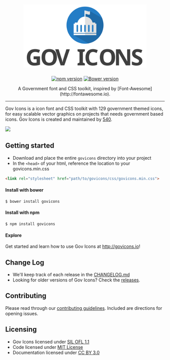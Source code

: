 <h1 align="center">
  <img src=".assets/govicons-logo.svg" alt="Gov Icons Logo" height="200"/>
</h1>

<p align="center">
<a href="https://badge.fury.io/js/govicons"><img src="https://badge.fury.io/js/govicons.svg" alt="npm version" height="18"></a> <a href="https://badge.fury.io/bo/govicons"><img src="https://badge.fury.io/bo/govicons.svg" alt="Bower version" height="18"></a>
</p>

<p align="center">A Government font and CSS toolkit, inspired by [Font-Awesome](http://fontawesome.io).</p>

---

Gov Icons is a icon font and CSS toolkit with 129 government themed icons, for easy scalable vector graphics on projects that needs government based icons. Gov Icons is created and maintained by [540](http://540.co).

![](https://media1.giphy.com/media/5ME9j9hbSJYrK/200.gif)

## Getting started

- Download and place the entire `govicons` directory into your project
- In the `<head>` of your html, reference the location to your govicons.min.css

```html
<link rel="stylesheet" href="path/to/govicons/css/govicons.min.css">
```

#### Install with bower

```shell
$ bower install govicons
```

#### Install with npm

```shell
$ npm install govicons
```

#### Explore
Get started and learn how to use Gov Icons at <http://govicons.io>!

## Change Log
- We'll keep track of each release in the [CHANGELOG.md](./CHANGELOG.md)
- Looking for older versions of Gov Icons? Check the [releases](https://github.com/540co/govicons/releases).

## Contributing
Please read through our [contributing guidelines](./CONTRIBUTING.md). Included are directions for opening issues.

## Licensing

- Gov Icons licensed under [SIL OFL 1.1](http://scripts.sil.org/cms/scripts/page.php?site_id=nrsi&id=OFL)
- Code licensed under [MIT License](http://opensource.org/licenses/mit-license.html)
- Documentation licensed under [CC BY 3.0](http://creativecommons.org/licenses/by/3.0/)
